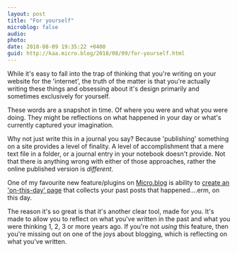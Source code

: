 ```yaml
---
layout: post
title: "For yourself"
microblog: false
audio: 
photo: 
date: 2018-08-09 19:35:22 +0400
guid: http://kaa.micro.blog/2018/08/09/for-yourself.html
---
```

While it's easy to fall into the trap of thinking that you're writing on your website for the 'internet', the truth of the matter is that you're actually writing these things and obsessing about it's design primarily and sometimes exclusively for yourself.

These words are a snapshot in time. Of where you were and what you were doing. They might be reflections on what happened in your day or what's currently captured your imagination. 

Why not just write this in a journal you say? Because 'publishing' something on a site provides a level of finality. A level of accomplishment that a mere text file in a folder, or a journal entry in your notebook doesn't provide. Not that there is anything wrong with either of those approaches, rather the online published version is _different_.

One of my favourite new feature/plugins on [Micro.blog](http://micro.blog) is ability to [create an 'on-this-day' page](https://github.com/cleverdevil/micromemories) that collects your past posts that happened....erm, on this day.

The reason it's so great is that it's another clear tool, made for you. It's made to allow you to reflect on what you've written in the past and what you were thinking 1, 2, 3 or more years ago. If you're not _using_ this feature, then you're missing out on one of the joys about blogging, which is reflecting on what you've written. 

